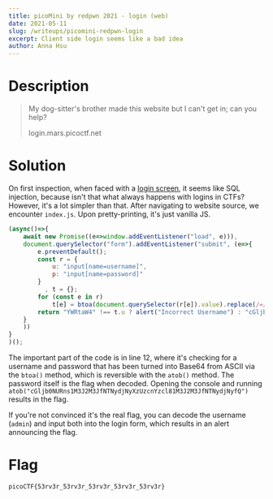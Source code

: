 ```yaml
---
title: picoMini by redpwn 2021 - login (web)
date: 2021-05-11
slug: /writeups/picomini-redpwn-login
excerpt: Client side login seems like a bad idea
author: Anna Hsu
---
```

# Description
> My dog-sitter's brother made this website but I can't get in; can you help?
>
> login.mars.picoctf.net

# Solution
On first inspection, when faced with a [login screen](https://login.mars.picoctf.net), it seems like SQL injection, because isn't that what always happens with logins in CTFs? However, it's a lot simpler than that. After navigating to website source, we encounter `index.js`. Upon pretty-printing, it's just vanilla JS.

```js
(async()=>{
    await new Promise((e=>window.addEventListener("load", e))),
    document.querySelector("form").addEventListener("submit", (e=>{
        e.preventDefault();
        const r = {
            u: "input[name=username]",
            p: "input[name=password]"
        }
          , t = {};
        for (const e in r)
            t[e] = btoa(document.querySelector(r[e]).value).replace(/=/g, "");
        return "YWRtaW4" !== t.u ? alert("Incorrect Username") : "cGljb0NURns1M3J2M3JfNTNydjNyXzUzcnYzcl81M3J2M3JfNTNydjNyfQ" !== t.p ? alert("Incorrect Password") : void alert(`Correct Password! Your flag is ${atob(t.p)}.`)
    }
    ))
}
)();
```
The important part of the code is in line 12, where it's checking for a username and password that has been turned into Base64 from ASCII via the `btoa()` method, which is reversible with the `atob()` method. The password itself is the flag when decoded. Opening the console and running `atob("cGljb0NURns1M3J2M3JfNTNydjNyXzUzcnYzcl81M3J2M3JfNTNydjNyfQ")` results in the flag.

If you're not convinced it's the real flag, you can decode the username (`admin`) and input both into the login form, which results in an alert announcing the flag.

# Flag
```
picoCTF{53rv3r_53rv3r_53rv3r_53rv3r_53rv3r}
```